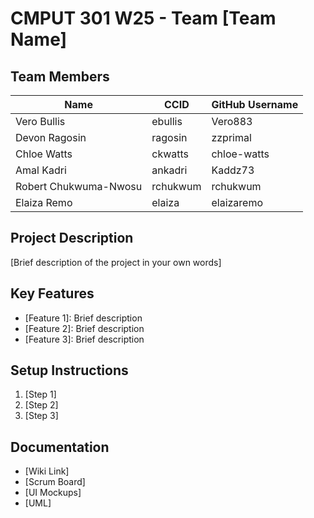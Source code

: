 # CMPUT 301 W25 - Team [Team Name]

## Team Members

| Name        | CCID   | GitHub Username |
| ----------- | ------ | --------------- |
| Vero Bullis | ebullis | Vero883         |
| Devon Ragosin | ragosin | zzprimal     |
| Chloe Watts | ckwatts | chloe-watts     |
| Amal Kadri | ankadri | Kaddz73     |
| Robert Chukwuma-Nwosu | rchukwum | rchukwum    |
| Elaiza Remo | elaiza | elaizaremo  |


## Project Description

[Brief description of the project in your own words]

## Key Features

- [Feature 1]: Brief description
- [Feature 2]: Brief description
- [Feature 3]: Brief description

## Setup Instructions

1. [Step 1]
2. [Step 2]
3. [Step 3]

## Documentation

- [Wiki Link]
- [Scrum Board]
- [UI Mockups]
- [UML]
